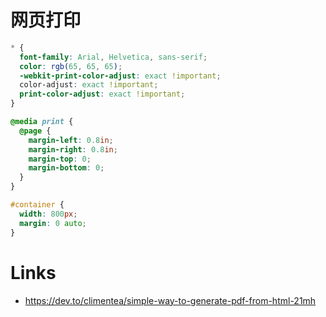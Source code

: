 # 网页打印

```css
* {
  font-family: Arial, Helvetica, sans-serif;
  color: rgb(65, 65, 65);
  -webkit-print-color-adjust: exact !important;
  color-adjust: exact !important;
  print-color-adjust: exact !important;
}

@media print {
  @page {
    margin-left: 0.8in;
    margin-right: 0.8in;
    margin-top: 0;
    margin-bottom: 0;
  }
}

#container {
  width: 800px;
  margin: 0 auto;
}
```

# Links

- https://dev.to/climentea/simple-way-to-generate-pdf-from-html-21mh
